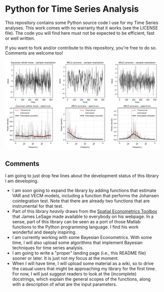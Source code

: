 # Python for Time Series Analysis

This repository contains some Python source code I use for my Time Series analyses.
This work comes with no warranty that it works (see the LICENSE file).
The code you will find here must not be expected to be efficient, fast or well written.

If you want to fork and/or contribute to this repository, you're free to do so.
Comments are welcome too!

![Estimated spectra](./t_spectrum.png)


## Comments

I am going to just drop few lines about the development status of this library I am developing.

* I am soon going to expand the library by adding functions that estimate VAR and VECM models, including a function that performs the Johansen cointegration test.
  Note that there are already two functions that are instrumental for that test.
* Part of this library *heavily* draws from the [Spatial Econometrics Toolbox](http://www.spatial-econometrics.com/) that James LeSage made available to everybody on his webpage.
  In a sense, part of this library can be seen as a port of those Matlab functions to the Python programming language.
  I find his work wonderful and deeply inspiring.
* I am currently working with some Bayesian Econometrics.
  With some time, I will also upload some algorithms that implement Bayesian techniques for time series analysis.
* I am going to write a "proper" landing page (i.e., this README file) sooner or later.
  It is just not my focus at the moment.
* When I will have time, I will upload some material as a wiki, so to drive the casual users that might be approaching my library for the first time.
  For now, I will just suggest readers to look at the (incomplete) docstrings, which explain the general scopes of the functions, along with a description of what are the input parameters.
